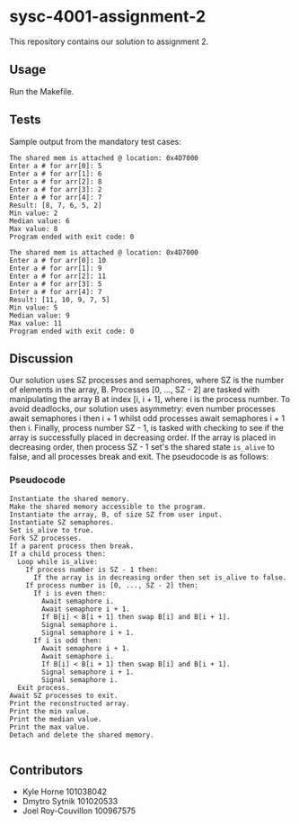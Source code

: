 # sysc-4001-assignment-2

This repository contains our solution to assignment 2.

## Usage

Run the Makefile.

## Tests
Sample output from the mandatory test cases:
```
The shared mem is attached @ location: 0x4D7000
Enter a # for arr[0]: 5
Enter a # for arr[1]: 6
Enter a # for arr[2]: 8
Enter a # for arr[3]: 2
Enter a # for arr[4]: 7
Result: [8, 7, 6, 5, 2]
Min value: 2
Median value: 6
Max value: 8
Program ended with exit code: 0
```
```
The shared mem is attached @ location: 0x4D7000
Enter a # for arr[0]: 10
Enter a # for arr[1]: 9
Enter a # for arr[2]: 11
Enter a # for arr[3]: 5
Enter a # for arr[4]: 7
Result: [11, 10, 9, 7, 5]
Min value: 5
Median value: 9
Max value: 11
Program ended with exit code: 0
```

## Discussion

Our solution uses SZ processes and semaphores, where SZ is the number of elements in the array, B. Processes [0, ..., SZ - 2] are tasked with manipulating the array B at index [i, i + 1], where i is the process number. To avoid deadlocks, our solution uses asymmetry: even number processes await semaphores i then i + 1 whilst odd processes await semaphores i + 1 then i. Finally, process number SZ - 1, is tasked with checking to see if the array is successfully placed in decreasing order. If the array is placed in decreasing order, then process SZ - 1 set's the shared state `is_alive` to false, and all processes break and exit. The pseudocode is as follows:

### Pseudocode

```
Instantiate the shared memory.
Make the shared memory accessible to the program.
Instantiate the array, B, of size SZ from user input.
Instantiate SZ semaphores.
Set is_alive to true.
Fork SZ processes.
If a parent process then break.
If a child process then: 
  Loop while is_alive:
    If process number is SZ - 1 then:
      If the array is in decreasing order then set is_alive to false.
    If process number is [0, ..., SZ - 2] then:
      If i is even then:
        Await semaphore i.
        Await semaphore i + 1.
        If B[i] < B[i + 1] then swap B[i] and B[i + 1].
        Signal semaphore i.
        Signal semaphore i + 1.
      If i is odd then:
        Await semaphore i + 1.
        Await semaphore i.
        If B[i] < B[i + 1] then swap B[i] and B[i + 1].
        Signal semaphore i + 1.
        Signal semaphore i.
  Exit process.
Await SZ processes to exit.
Print the reconstructed array.
Print the min value.
Print the median value.
Print the max value.
Detach and delete the shared memory.
         
```



## Contributors

* Kyle Horne         101038042
* Dmytro Sytnik      101020533
* Joel Roy-Couvillon 100967575

